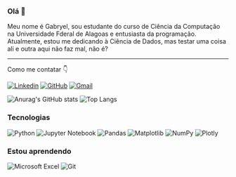 ### Olá 👋
Meu nome é Gabryel, sou estudante do curso de Ciência da Computação na Universidade Fderal de Alagoas e entusiasta da programação. Atualmente, estou me dedicando à Ciência de Dados, mas testar uma coisa ali e outra aqui não faz mal, não é?

---
Como me contatar 👇

[![Linkedin](https://img.shields.io/badge/LinkedIn-0077B5?style=for-the-badge&logo=linkedin&logoColor=white)](https://www.linkedin.com/in/gabryeladriano/)
[![GitHub](https://img.shields.io/badge/GitHub-100000?style=for-the-badge&logo=github&logoColor=white)](https://www.linkedin.com/in/gabryeladriano/](https://github.com/byelde)https://github.com/byelde)
[![Gmail](https://img.shields.io/badge/Gmail-D14836?style=for-the-badge&logo=gmail&logoColor=white)](byelpessoal@gmail.com)

![Anurag's GitHub stats](https://github-readme-stats.vercel.app/api?username=byelde&show_icons=true&theme=holi&show_icons=true)
![Top Langs](https://github-readme-stats.vercel.app/api/top-langs/?username=byelde&hide_progress=true&theme=holi)

### Tecnologias
![Python](https://img.shields.io/badge/python-3670A0?style=for-the-badge&logo=python&logoColor=ffdd54)
![Jupyter Notebook](https://img.shields.io/badge/jupyter-%23FA0F00.svg?style=for-the-badge&logo=jupyter&logoColor=white)
![Pandas](https://img.shields.io/badge/pandas-%23150458.svg?style=for-the-badge&logo=pandas&logoColor=white)
![Matplotlib](https://img.shields.io/badge/Matplotlib-%23ffffff.svg?style=for-the-badge&logo=Matplotlib&logoColor=black)
![NumPy](https://img.shields.io/badge/numpy-%23013243.svg?style=for-the-badge&logo=numpy&logoColor=white)
![Plotly](https://img.shields.io/badge/Plotly-%233F4F75.svg?style=for-the-badge&logo=plotly&logoColor=white)

### Estou aprendendo
![Microsoft Excel](https://img.shields.io/badge/Microsoft_Excel-217346?style=for-the-badge&logo=microsoft-excel&logoColor=white)
![Git](https://img.shields.io/badge/git-%23F05033.svg?style=for-the-badge&logo=git&logoColor=white)

